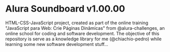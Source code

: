 # Alura Soundboard v1.00.00
HTML-CSS-JavaScript project, created as part of the online training 
"JavaScript para Web: Crie Páginas Dinâmicas" from @alura-challenges, an 
online school for coding and software development. The objective of this 
repository is serve as a knowledge library for me (@chiachio-pedro) while 
learning some new software development stuff...

